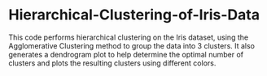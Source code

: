 # Hierarchical-Clustering-of-Iris-Data
This code performs hierarchical clustering on the Iris dataset, using the Agglomerative Clustering method to group the data into 3 clusters. It also generates a dendrogram plot to help determine the optimal number of clusters and plots the resulting clusters using different colors.
